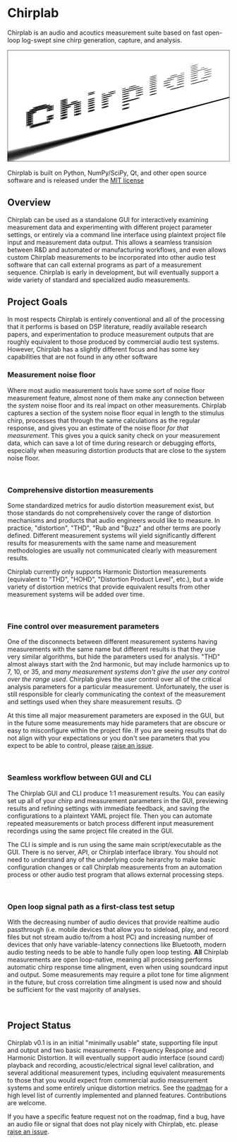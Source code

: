 # Chirplab
Chirplab is an audio and acoutics measurement suite based on fast open-loop log-swept sine chirp generation, capture, and analysis.

<picture>
    <img alt="Chirplab logo" src="img/splash.png">
</picture>

Chirplab is built on Python, NumPy/SciPy, Qt, and other open source software and is released under the [MIT license](LICENSE)

## Overview
Chirplab can be used as a standalone GUI for interactively examining measurement data and experimenting with different project parameter settings, or entirely via a command line interface using plaintext project file input and measurement data output. This allows a seamless transision between R&D and automated or manufacturing workflows, and even allows custom Chirplab measurements to be incorporated into other audio test software that can call external programs as part of a measurement sequence. Chirplab is early in development, but will eventually support a wide variety of standard and specialized audio measurements.

<!-- todo: insert screenshots of GUI and CLI -->

## Project Goals
In most respects Chirplab is entirely conventional and all of the processing that it performs is based on DSP literature, readily available research papers, and experimentation to produce measurement outputs that are roughly equivalent to those produced by commercial audio test systems. However, Chirplab has a slightly different focus and has some key capabilities that are not found in any other software

### Measurement noise floor
Where most audio measurement tools have some sort of noise floor measurement feature, almost none of them make any connection between the *system* noise floor and its real impact on other measurements. Chirplab captures a section of the system noise floor equal in length to the stimulus chirp, processes that through the same calculations as the regular response, and gives you an estimate of the noise floor *for that measurement*. This gives you a quick sanity check on your measurement data, which can save a lot of time during research or debugging efforts, especially when measuring distortion products that are close to the system noise floor.

<!-- todo: insert a couple graphs to illustrate what measurement noise floor does -->

<br/>

### Comprehensive distortion measurements
Some standardized metrics for audio distortion measurement exist, but those standards do not comprehensively cover the range of distortion mechanisms and products that audio engineers would like to measure. In practice, "distortion", "THD", "Rub and "Buzz" and other terms are poorly defined. Different measurement systems will yield significantly different results for measurements with the same name and measurement methodologies are usually not communicated clearly with measurement results.

Chirplab currently only supports Harmonic Distortion measurements (equivalent to "THD", "HOHD", "Distortion Product Level", etc.), but a wide variety of distortion metrics that provide equivalent results from other measurement systems will be added over time.

<br/>

### Fine control over measurement parameters
One of the disconnects between different measurement systems having measurements with the same name but different results is that they use very similar algorithms, but hide the parameters used for analysis. "THD" almost always start with the 2nd harmonic, but may include harmonics up to 7, 10, or 35, and *many measurement systems don't give the user any control over the range used*. Chirplab gives the user control over all of the critical analysis parameters for a particular measurement. Unfortunately, the user is still responsible for clearly communicating the context of the measurement and settings used when they share measurement results. 🙃

At this time all major measurement parameters are exposed in the GUI, but in the future some measurements may hide parameters that are obscure or easy to misconfigure within the project file. If you are seeing results that do not align with your expectations or you don't see parameters that you expect to be able to control, please [raise an issue](https://github.com/loudifier/chirplab/issues).

<br/>

### Seamless workflow between GUI and CLI
The Chirplab GUI and CLI produce 1:1 measurement results. You can easily set up all of your chirp and measurement parameters in the GUI, previewing results and refining settings with immediate feedback, and saving the configurations to a plaintext YAML project file. Then you can automate repeated measurements or batch process different input measurement recordings using the same project file created in the GUI.

The CLI is simple and is run using the same main script/executable as the GUI. There is no server, API, or Chirplab interface library. You should not need to understand any of the underlying code heirarchy to make basic configuration changes or call Chirplab measurements from an automation process or other audio test program that allows external processing steps.

<br/>

### Open loop signal path as a first-class test setup
With the decreasing number of audio devices that provide realtime audio passthrough (i.e. mobile devices that allow you to sideload, play, and record files but not stream audio to/from a host PC) and increasing number of devices that only have variable-latency connections like Bluetooth, modern audio testing needs to be able to handle fully open loop testing. **All** Chirplab measurements are open loop-native, meaning all processing performs automatic chirp response time alingment, even when using soundcard input and output. Some measurements may require a pilot tone for time alignment in the future, but cross correlation time alingment is used now and should be sufficient for the vast majority of analyses.

<br/>

## Project Status
Chirplab v0.1 is in an initial "minimally usable" state, supporting file input and output and two basic measurements - Frequency Response and Harmonic Distortion. It will eventually support audio interface (sound card) playback and recording, acoustic/electrical signal level calibration, and several additional measurement types, including equivalent measurements to those that you would expect from commercial audio measurement systems and some entirely unique distortion metrics. See the [roadmap](ROADMAP.md) for a high level list of currently implemented and planned features. Contributions are welcome.

If you have a specific feature request not on the roadmap, find a bug, have an audio file or signal that does not play nicely with Chirplab, etc. please [raise an issue](https://github.com/loudifier/chirplab/issues).